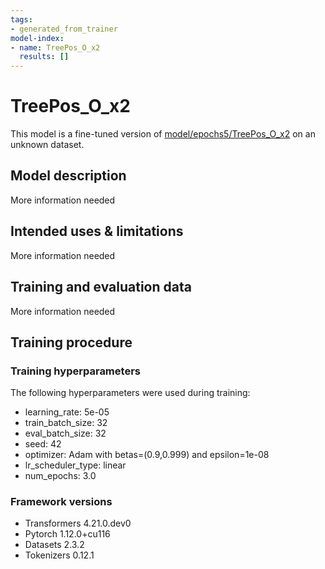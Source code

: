 ```yaml
---
tags:
- generated_from_trainer
model-index:
- name: TreePos_O_x2
  results: []
---
```


<!-- This model card has been generated automatically according to the information the Trainer had access to. You
should probably proofread and complete it, then remove this comment. -->

# TreePos_O_x2

This model is a fine-tuned version of [model/epochs5/TreePos_O_x2](https://huggingface.co/model/epochs5/TreePos_O_x2) on an unknown dataset.

## Model description

More information needed

## Intended uses & limitations

More information needed

## Training and evaluation data

More information needed

## Training procedure

### Training hyperparameters

The following hyperparameters were used during training:
- learning_rate: 5e-05
- train_batch_size: 32
- eval_batch_size: 32
- seed: 42
- optimizer: Adam with betas=(0.9,0.999) and epsilon=1e-08
- lr_scheduler_type: linear
- num_epochs: 3.0

### Framework versions

- Transformers 4.21.0.dev0
- Pytorch 1.12.0+cu116
- Datasets 2.3.2
- Tokenizers 0.12.1
